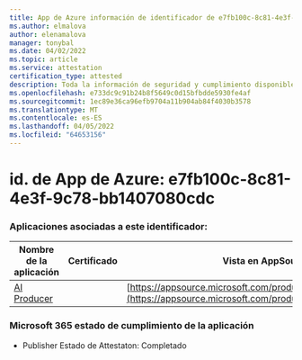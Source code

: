 ```yaml
---
title: App de Azure información de identificador de e7fb100c-8c81-4e3f-9c78-bb1407080cdc
ms.author: elmalova
author: elenamalova
manager: tonybal
ms.date: 04/02/2022
ms.topic: article
ms.service: attestation
certification_type: attested
description: Toda la información de seguridad y cumplimiento disponible para e7fb100c-8c81-4e3f-9c78-bb1407080cdc.
ms.openlocfilehash: e733dc9c91b24b8f5649c0d15bfbdde5930fe4af
ms.sourcegitcommit: 1ec89e36ca96efb9704a11b904ab84f4030b3578
ms.translationtype: MT
ms.contentlocale: es-ES
ms.lasthandoff: 04/05/2022
ms.locfileid: "64653156"
---
```

# <a name="azure-app-id-e7fb100c-8c81-4e3f-9c78-bb1407080cdc"></a>id. de App de Azure: e7fb100c-8c81-4e3f-9c78-bb1407080cdc


### <a name="apps-associated-with-this-id"></a>Aplicaciones asociadas a este identificador:
| **Nombre de la aplicación** | **Certificado** | **Vista en AppSource** |
|--------------|---------------|-----------------------|
| [AI Producer](../forward/WA200003883.md) |  | [https://appsource.microsoft.com/product/office/WA200003883](https://appsource.microsoft.com/product/office/WA200003883) |

### <a name="microsoft-365-app-compliance-status"></a>Microsoft 365 estado de cumplimiento de la aplicación
- Publisher Estado de Attestaton: Completado

